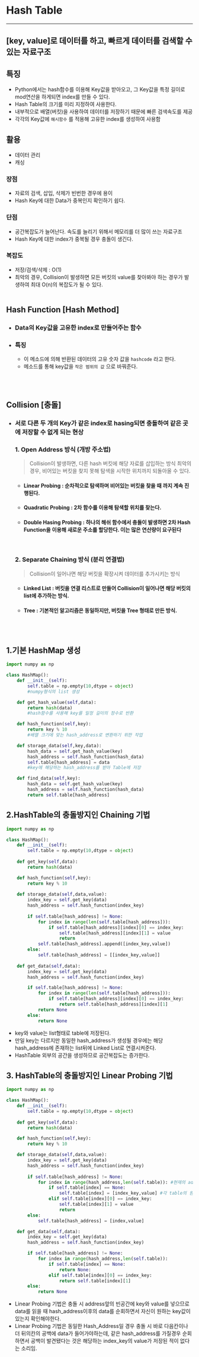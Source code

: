 #  Hash Table
---
## [key, value]로 데이터를 하고, 빠르게 데이터를 검색할 수 있는 자료구조

## 특징
- Python에서는 hash함수를 이용해 Key값을 받아오고, 그 Key값을 특정 길이로 mod연산을 하게되면 index를 만들 수 있다.
- Hash Table의 크기를 미리 지정하여 사용한다.
- 내부적으로 배열(버킷)을 사용하여 데이터를 저장하기 때문에 빠른 검색속도를 제공
- 각각의 Key값에 `해시함수` 를 적용해 고유한 index를 생성하여 사용함

## 활용
- 데이터 관리
- 캐싱


### 장점 
- 자료의 검색, 삽입, 삭제가 빈번한 경우에 용이
- Hash Key에 대한 Data가 중복인지 확인하기 쉽다.

### 단점
- 공간복잡도가 늘어난다. 속도를 늘리기 위해서 메모리를 더 많이 쓰는 자료구조
- Hash Key에 대한 index가 중복될 경우 충돌이 생긴다.

### 복잡도
- 저장/검색/삭제 : O(1)
- 최악의 경우, Collision이 발생하면 모든 버킷의 value를 찾아봐야 하는 경우가 발생하여 최대 O(n)의 복잡도가 될 수 있다.
<br><br>

## Hash Function [Hash Method]
- ### Data의 Key값을 고유한 index로 만들어주는 함수

- ### 특징
    - 이 메소드에 의해 반환된 데이터의 고유 숫자 값을 `hashcode` 라고 한다.
    - 메소드를 통해 key값을 `작은 범위의 값` 으로 바꿔준다.

<br><br>

## Collision [충돌]
  - ### 서로 다른 두 개의 Key가 같은 index로 hasing되면 충돌하여 같은 곳에 저장할 수 없게 되는 현상
  
    ### 1. Open Address 방식 (개방 주소법)
      > Collision이 발생하면, 다른 hash 버킷에 해당 자료를 삽입하는 방식 
      > 최악의 경우, 비어있는 버킷을 찾지 못해 탐색을 시작한 위치까지 되돌아올 수 있다.

      - #### Linear Probing : 순차적으로 탐색하며 비어있는 버킷을 찾을 때 까지 계속 진행된다.
      - #### Quadratic Probing : 2차 함수를 이용해 탐색할 위치를 찾는다.
      - #### Double Hasing Probing : 하나의 해쉬 함수에서 충돌이 발생하면 2차 Hash Function을 이용해 새로운 주소를 할당한다. 이는 많은 연산량이 요구된다
    <br>
    
    ### 2. Separate Chaining 방식 (분리 연결법)
      > Collision이 일어나면 해당 버킷을 확장시켜 데이터를 추가시키는 방식

      - #### Linked List : 버킷을 연결 리스트로 만들어 Collision이 일어나면 해당 버킷의 list에 추가하는 방식. 
      - #### Tree : 기본적인 알고리즘은 동일하지만, 버킷을 Tree 형태로 만든 방식.

<br><br>

    
## 1.기본 HashMap 생성
```python
import numpy as np

class HashMap():
    def __init__(self):
        self.table = np.empty(10,dtype = object)
        #numpy형식의 list 생성

    def get_hash_value(self,data):
        return hash(data)
        #hash함수를 사용해 key를 일정 길이의 정수로 반환 

    def hash_function(self,key):
        return key % 10
        #배열 크기에 맞는 hash_address로 변환하기 위한 작업

    def storage_data(self,key,data):
        hash_data = self.get_hash_value(key)
        hash_address = self.hash_function(hash_data)
        self.table[hash_address] = data
        #key에 해당하는 hash_address를 받아 Table에 저장 

    def find_data(self,key):
        hash_data = self.get_hash_value(key)
        hash_address = self.hash_function(hash_data)
        return self.table[hash_address]
```
  
## 2.HashTable의 충돌방지인 Chaining 기법
```python
import numpy as np

class HashMap():
    def __init__(self):
        self.table = np.empty(10,dtype = object)
    
    def get_key(self,data):
        return hash(data)

    def hash_function(self,key):
        return key % 10
    
    def storage_data(self,data,value):
        index_key = self.get_key(data)
        hash_address = self.hash_function(index_key)
        
        if self.table[hash_address] != None:
            for index in range(len(self.table[hash_address])):
                if self.table[hash_address][index][0] == index_key:
                    self.table[hash_address][index][1] = value
                    return
            self.table[hash_address].append([index_key,value])
        else:
            self.table[hash_address] = [[index_key,value]]
    
    def get_data(self,data):
        index_key = self.get_key(data)
        hash_address = self.hash_function(index_key)

        if self.table[hash_address] != None:
            for index in range(len(self.table[hash_address])):
                if self.table[hash_address][index][0] == index_key:
                    return self.table[hash_address][index][1]
            return None
        else:
            return None
```
- key와 value는 list형태로 table에 저장된다.
- 만일 key는 다르지만 동일한 hash_address가 생성될 경우에는 해당 hash_address에 존재하는 list뒤에 Linked List로 연결시켜준다.
- HashTable 외부의 공간을 생성하므로 공간복잡도는 증가한다.


## 3. HashTable의 충돌방지인 Linear Probing 기법



```python
import numpy as np

class HashMap():
    def __init__(self):
        self.table = np.empty(10,dtype = object)
    
    def get_key(self,data):
        return hash(data)

    def hash_function(self,key):
        return key % 10

    def storage_data(self,data,value):
        index_key = self.get_key(data)
        hash_address = self.hash_function(index_key)
        
        if self.table[hash_address] != None:
            for index in range(hash_address,len(self.table)): #현재의 address부터 빈 공간이 있는지 확인하기 위해 
                if self.table[index] == None:
                    self.table[index] = [index_key,value] #각 table의 원소는 hash key와 value로 저장됨
                elif self.table[index][0] == index_key:
                    self.table[index][1] = value
                    return
        else:
            self.table[hash_address] = [index,value]

    def get_data(self,data):
        index_key = self.get_key(data)
        hash_address = self.hash_function(index_key)

        if self.table[hash_address] != None:
            for index in range(hash_address,len(self.table)): 
                if self.table[index] == None:
                    return None:
                elif self.table[index][0] == index_key:
                    return self.table[index][1]
        else:
            return None
```

- Linear Probing 기법은 충돌 시 address앞의 빈공간에 key와 value를 넣으므로 data를 읽을 때 hash_address이후의 data를 순회하면서 자신이 원하는 key값이 있는지 확인해야한다.
- Linear Probing 기법은 동일한 Hash_Address일 경우 충돌 시 바로 다음칸이나 더 뒤의칸의 공백에 data가 들어가야하는데, 같은 hash_address를 가질경우 순회하면서 공백이 발견됐다는 것은 해당하는 index_key의 value가 저장된 적이 없다는 소리임.

